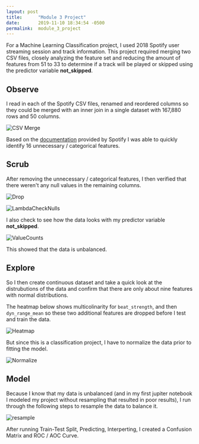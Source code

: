 ```yaml
---
layout: post
title:      "Module 3 Project"
date:       2019-11-10 18:34:54 -0500
permalink:  module_3_project
---
```



For a Machine Learning Classification project, I used 2018 Spotify user streaming session and track information. This project required merging two CSV files, closely analyzing the feature set and reducing the amount of features from 51 to 33 to determine if a track will be played or skipped using the predictor variable **not_skipped**. 

## Observe

I read in each of the Spotify CSV files, renamed and reordered columns so they could be merged with an inner join in a single dataset with 167,880 rows and 50 columns.

![CSV Merge](https://drive.google.com/open?id=1bEB9XnyLGFeZiY2IkhGfqsuOsMY1pQP5)

Based on the [documentation](https://developer.spotify.com/documentation/web-api/reference/object-model/) provided by Spotify I was able to quickly identify 16 unnecessary / categorical features.

## Scrub

After removing the unnecessary / categorical features, I then verified that there weren't any null values in the remaining columns.

![Drop](https://drive.google.com/open?id=1abDOQCfR5sT9LDXIFma4T7-4mw4dQWxK)

![LambdaCheckNulls](https://drive.google.com/open?id=1PT_j_wFQi6fmzqdAjWV4G6NIA5p0H-Lt)

I also check to see how the data looks with my predictor variable **not_skipped**.

![ValueCounts](https://drive.google.com/open?id=1TThk0gIzmtu0MXKO31GPgvJHKCYsgGHZ)

This showed that the data is unbalanced.

## Explore

So I then create continuous dataset and take a quick look at the distrubutions of the data and confirm that there are only about nine features with normal distributions.

The heatmap below shows multicolinarity for `beat_strength`, and then `dyn_range_mean` so these two additional features are dropped before I test and train the data.

![Heatmap](https://drive.google.com/open?id=1RvJqrEBYH-0qgPps4W4GKqoyLVsUwb1x)

But since this is a classification project, I have to normalize the data prior to fitting the model.

![Normalize](https://drive.google.com/open?id=1zyaQouKUm9wEYiZqpzs7hV8cxbCv6SEG)

## Model

Because I know that my data is unbalanced (and in my first jupiter notebook I modeled my project without resampling that resulted in poor results), I run through the following steps to resample the data to balance it.

![resample](https://drive.google.com/open?id=1R4K-kIqSue4h8Lx5REzgxl7xPnoVTKiD)

After running Train-Test Split, Predicting, Interperting, I created a Confusion Matrix and ROC / AOC Curve.




